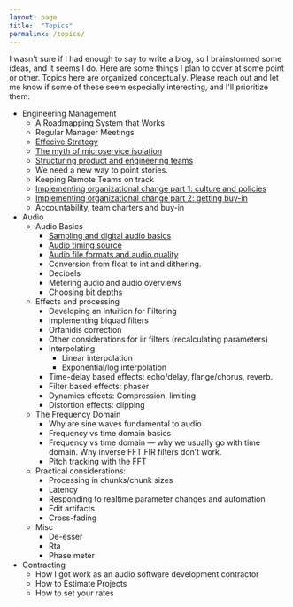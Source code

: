 ```yaml
---
layout: page
title:  "Topics"
permalink: /topics/
---
```


I wasn't sure if I had enough to say to write a blog, so I brainstormed some ideas, and it seems I do. Here are some things I plan to cover at some point or other. Topics here are organized conceptually. Please reach out and let me know if some of these seem especially interesting, and I'll prioritize them:

* Engineering Management
	* A Roadmapping System that Works
	* Regular Manager Meetings
	* [Effecive Strategy](/management/2024/11/15/effective-strategy.html)
	* [The myth of microservice isolation](/management/2024/11/01/myth-of-micrservice-isolation.html)
	* [Structuring product and engineering teams](/management/2024/10/23/structuring-product-engineering-teams.html)
	* We need a new way to point stories.
	* Keeping Remote Teams on track
	* [Implementing organizational change part 1: culture and policies](/management/2024/11/06/Implementing-organizational-change-part-1-culture-and-policies.html)
	* [Implementing organizational change part 2: getting buy-in](/management/2024/11/06/Implementing-organizational-change-part-2-getting-buy-in.html)
	* Accountability, team charters and buy-in
* Audio
	* Audio Basics
		* [Sampling and digital audio basics](/audio/2024/10/23/digital-audio-basics-sampling-analog-and-digital-conversion.html)
		* [Audio timing source](/audio/2024/10/23/audio-clocking-and-audio-video-synchronization.html)
		* [Audio file formats and audio quality](/audio/2024/11/16/audio-file-formats.html)
		* Conversion from float to int and dithering.
		* Decibels
		* Metering audio and audio overviews
		* Choosing bit depths
	* Effects and processing
		* Developing an Intuition for Filtering
		* Implementing biquad filters
		* Orfanidis correction
		* Other considerations for iir filters (recalculating parameters)
		* Interpolating
			* Linear interpolation
			* Exponential/log interpolation
		* Time-delay based effects: echo/delay, flange/chorus, reverb.
		* Filter based effects: phaser
		* Dynamics effects: Compression, limiting
		* Distortion effects: clipping
	* The Frequency Domain
		* Why are sine waves fundamental to audio
		* Frequency vs time domain basics
		* Frequency vs time domain — why we usually go with time domain. Why inverse FFT FIR filters don’t work.
		* Pitch tracking with the FFT
	* Practical considerations:
		* Processing in chunks/chunk sizes
		* Latency
		* Responding to realtime parameter changes and automation
		* Edit artifacts
		* Cross-fading
	* Misc
		* De-esser
		* Rta
		* Phase meter
* Contracting
	* How I got work as an audio software development contractor
	* How to Estimate Projects
	* How to set your rates
